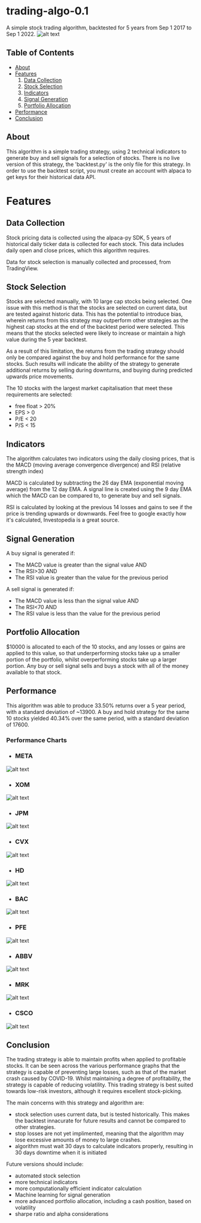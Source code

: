 # trading-algo-0.1

A simple stock trading algorithm, backtested for 5 years from Sep 1 2017 to Sep 1 2022.
![alt text](https://github.com/finn-corbett/trading-algo-0.1/blob/main/Images%20V2/Portfolio.png)

## Table of Contents

* [About](#about)
* [Features](#features)
   1. [Data Collection](#data-collection)
   2. [Stock Selection](#stock-selection)
   3. [Indicators](#indicators)
   4. [Signal Generation](#signal-generation)
   5. [Portfolio Allocation](#portfolio-allocation)
* [Performance](#performance)
* [Conclusion](#conclusion)

## About <a name="about"></a>

This algorithm is a simple trading strategy, using 2 technical indicators to generate buy and sell signals for a selection of stocks.
There is no live version of this strategy, the 'backtest.py' is the only file for this strategy. In order to use the backtest script, you must create an account with alpaca to get keys for their historical data API.

# Features <a name="features"></a>
## Data Collection <a name="data-collection"></a>

Stock pricing data is collected using the alpaca-py SDK, 5 years of historical daily ticker data is collected for each stock. This data includes daily open and close prices, which this algorithm requires.

Data for stock selection is manually collected and processed, from TradingView.

## Stock Selection <a name="stock-selection"></a>

Stocks are selected manually, with 10 large cap stocks being selected. One issue with this method is that the stocks are selected on current data, but are tested against historic data. This has the potential to introduce bias, wherein returns from this strategy may outperform other strategies as the highest cap stocks at the end of the backtest period were selected. This means that the stocks selected were likely to increase or maintain a high value during the 5 year backtest.

As a result of this limitation, the returns from the trading strategy should only be compared against the buy and hold performance for the same stocks. Such results will indicate the ability of the strategy to generate additional returns by selling during downturns, and buying during predicted upwards price movements.

The 10 stocks with the largest market capitalisation that meet these requirements are selected:

* free float > 20%
* EPS        > 0
* P/E        < 20
* P/S        < 15

## Indicators <a name="indicators"></a>

The algorithm calculates two indicators using the daily closing prices, that is the MACD (moving average convergence divergence) and RSI (relative strength index)

MACD is calculated by subtracting the 26 day EMA (exponential moving average) from the 12 day EMA. A signal line is created using the 9 day EMA which the MACD can be compared to, to generate buy and sell signals.

RSI is calculated by looking at the previous 14 losses and gains to see if the price is trending upwards or downwards. Feel free to google exactly how it's calculated, Investopedia is a great source.

## Signal Generation <a name="signal-generation"></a>

A buy signal is generated if:
* The MACD value is greater than the signal value AND
* The RSI>30 AND
* The RSI value is greater than the value for the previous period

A sell signal is generated if:
* The MACD value is less than the signal value AND
* The RSI<70 AND
* The RSI value is less than the value for the previous period

## Portfolio Allocation <a name="portfolio-allocation"></a>

$10000 is allocated to each of the 10 stocks, and any losses or gains are applied to this value, so that underperforming stocks take up a smaller portion of the portfolio, whilst overperforming stocks take up a larger portion. Any buy or sell signal sells and buys a stock with all of the money available to that stock. 

## Performance <a name="performance"></a>

This algorithm was able to produce 33.50% returns over a 5 year period, with a standard deviation of ~13900.
A buy and hold strategy for the same 10 stocks yielded 40.34% over the same period, with a standard deviation of 17600.
### Performance Charts
* ### META
![alt text](https://github.com/finn-corbett/trading-algo-0.1/blob/main/Images%20V2/META.png)
* ### XOM
![alt text](https://github.com/finn-corbett/trading-algo-0.1/blob/main/Images%20V2/XOM.png)
* ### JPM
![alt text](https://github.com/finn-corbett/trading-algo-0.1/blob/main/Images%20V2/JPM.png)
* ### CVX
![alt text](https://github.com/finn-corbett/trading-algo-0.1/blob/main/Images%20V2/CVX.png)
* ### HD
![alt text](https://github.com/finn-corbett/trading-algo-0.1/blob/main/Images%20V2/HD.png)
* ### BAC
![alt text](https://github.com/finn-corbett/trading-algo-0.1/blob/main/Images%20V2/BAC.png)
* ### PFE
![alt text](https://github.com/finn-corbett/trading-algo-0.1/blob/main/Images%20V2/PFE.png)
* ### ABBV
![alt text](https://github.com/finn-corbett/trading-algo-0.1/blob/main/Images%20V2/ABBV.png)
* ### MRK
![alt text](https://github.com/finn-corbett/trading-algo-0.1/blob/main/Images%20V2/MRK.png)
* ### CSCO
![alt text](https://github.com/finn-corbett/trading-algo-0.1/blob/main/Images%20V2/CSCO.png)

## Conclusion <a name="conclusion"></a>

The trading strategy is able to maintain profits when applied to profitable stocks. It can be seen across the various performance graphs that the strategy is capable of preventing large losses, such as that of the market crash caused by COVID-19. Whilst maintaining a degree of profitability, the strategy is capable of reducing volatility. This trading strategy is best suited towards low-risk investors, although it requires excellent stock-picking.

The main concerns with this strategy and algorithm are:
* stock selection uses current data, but is tested historically. This makes the backtest innacurate for future results and cannot be compared to other strategies.
* stop losses are not yet implimented, meaning that the algorithm may lose excessive amounts of money to large crashes.
* algorithm must wait 30 days to calculate indicators properly, resulting in 30 days downtime when it is initiated

Future versions should include:
* automated stock selection
* more technical indicators
* more computationally efficient indicator calculation
* Machine learning for signal generation
* more advanced portfolio allocation, including a cash position, based on volatility
* sharpe ratio and alpha considerations
